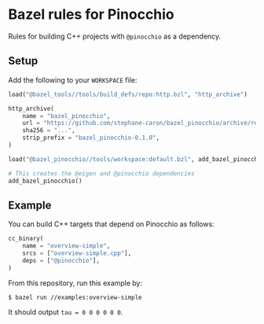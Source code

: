 # Bazel rules for Pinocchio

Rules for building C++ projects with ``@pinocchio`` as a dependency.

## Setup

Add the following to your ``WORKSPACE`` file:

```python
load("@bazel_tools//tools/build_defs/repo:http.bzl", "http_archive")

http_archive(
    name = "bazel_pinocchio",
    url = "https://github.com/stephane-caron/bazel_pinocchio/archive/refs/tags/0.1.0.tar.gz",
    sha256 = "...",
    strip_prefix = "bazel_pinocchio-0.1.0",
)

load("@bazel_pinocchio//tools/workspace:default.bzl", add_bazel_pinocchio = "add_default_repositories")

# This creates the @eigen and @pinocchio dependencies
add_bazel_pinocchio()
```

## Example

You can build C++ targets that depend on Pinocchio as follows:

```python
cc_binary(
    name = "overview-simple",
    srcs = ["overview-simple.cpp"],
    deps = ["@pinocchio"],
)
```

From this repository, run this example by:

```console
$ bazel run //examples:overview-simple
```

It should output ``tau = 0 0 0 0 0 0``.
